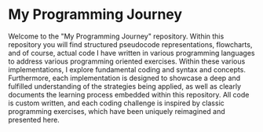 # My Programming Journey

Welcome to the "My Programming Journey" repository.
Within this repository you will find structured pseudocode representations, flowcharts, and of course, actual code I have written in various programming languages to address various programming oriented exercises.
Within these various implementations, I explore fundamental coding and syntax and concepts. 
Furthermore, each implementation is designed to showcase a deep and fulfilled understanding of the strategies being applied, as well as clearly documents the learning process embedded within this repository. 
All code is custom written, and each coding challenge is inspired by classic programming exercises, which have been uniquely reimagined and presented here.

